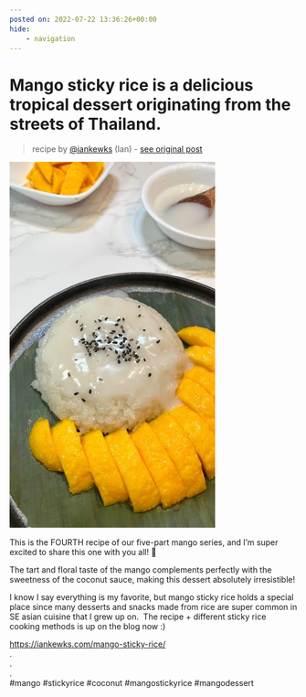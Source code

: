 ```yaml
---
posted on: 2022-07-22 13:36:26+00:00
hide:
    - navigation
---
```


# Mango sticky rice is a delicious tropical dessert originating from the streets of Thailand.  

> recipe by [@iankewks](https://www.instagram.com/iankewks/) 
(Ian) - [see original post](https://instagram.com/p/CgUPzIsDOKM)

![](../img/iankewks_22-07-2022_1307.png)

  
This is the FOURTH recipe of our five-part mango series, and I’m super excited to share this one with you all! 🥭   
  
The tart and floral taste of the mango complements perfectly with the sweetness of the coconut sauce, making this dessert absolutely irresistible!  
  
I know I say everything is my favorite, but mango sticky rice holds a special place since many desserts and snacks made from rice are super common in SE asian cuisine that I grew up on.  The recipe + different sticky rice cooking methods is up on the blog now :)  
  
https://iankewks.com/mango-sticky-rice/  
.  
.  
.  
\#mango \#stickyrice \#coconut \#mangostickyrice \#mangodessert   